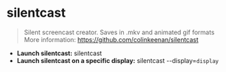 # silentcast
> Silent screencast creator. Saves in .mkv and animated gif formats
> More information: <https://github.com/colinkeenan/silentcast>
- **Launch silentcast:**
silentcast
- **Launch silentcast on a specific display:**
silentcast --display=`display`
